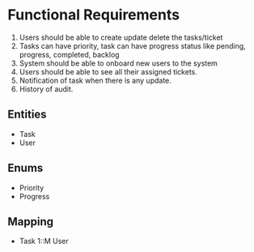 # Functional Requirements 
1) Users should be able to create update delete the tasks/ticket
2) Tasks can have priority, task can have progress status like pending, progress, completed, backlog
2) System should be able to onboard new users to the system
3) Users should be able to see all their assigned tickets.
4) Notification of task when there is any update.
5) History of audit.

## Entities
- Task
- User


## Enums
- Priority
- Progress

## Mapping
- Task 1::M User 
